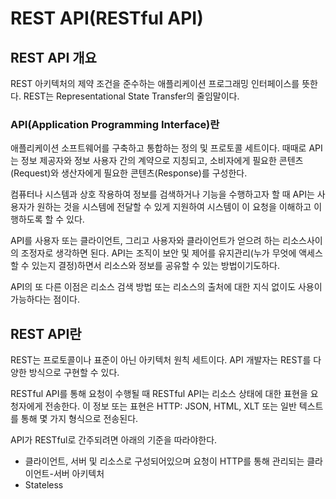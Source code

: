 # REST API(RESTful API)

## REST API 개요

REST 아키텍처의 제약 조건을 준수하는 애플리케이션 프로그래밍 인터페이스를 뜻한다. REST는 Representational State Transfer의 줄임말이다.

### API(Application Programming Interface)란

애플리케이션 소프트웨어를 구축하고 통합하는 정의 및 프로토콜 세트이다. 때때로 API는 정보 제공자와 정보 사용자 간의 계약으로 지칭되고, 소비자에게 필요한 콘텐츠(Request)와 생산자에게 필요한 콘텐츠(Response)를 구성한다.

컴퓨터나 시스템과 상호 작용하여 정보를 검색하거나 기능을 수행하고자 할 때 API는 사용자가 원하는 것을 시스템에 전달할 수 있게 지원하여 시스템이 이 요청을 이해하고 이행하도록 할 수 있다.

API를 사용자 또는 클라이언트, 그리고 사용자와 클라이언트가 얻으려 하는 리소스사이의 조정자로 생각하면 된다. API는 조직이 보안 및 제어를 유지관리(누가 무엇에 액세스할 수 있는지 결정)하면서 리소스와 정보를 공유할 수 있는 방법이기도하다.

API의 또 다른 이점은 리소스 검색 방법 또는 리소스의 출처에 대한 지식 없이도 사용이 가능하다는 점이다.

## REST API란

REST는 프로토콜이나 표준이 아닌 아키텍처 원칙 세트이다. API 개발자는 REST를 다양한 방식으로 구현할 수 있다.

RESTful API를 통해 요청이 수행될 때 RESTful API는 리소스 상태에 대한 표현을 요청자에게 전송한다. 이 정보 또는 표현은 HTTP: JSON, HTML, XLT 또는 일반 텍스트를 통해 몇 가지 형식으로 전송된다.

API가 RESTful로 간주되려면 아래의 기준을 따라야한다.

- 클라이언트, 서버 및 리소스로 구성되어있으며 요청이 HTTP를 통해 관리되는 클라이언트-서버 아키텍처
- Stateless